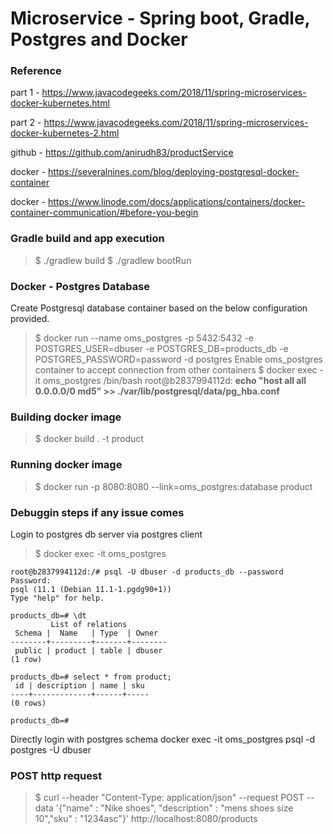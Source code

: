 # Microservice - Spring boot, Gradle, Postgres and Docker

### Reference
  part 1 - https://www.javacodegeeks.com/2018/11/spring-microservices-docker-kubernetes.html
  
  part 2 - https://www.javacodegeeks.com/2018/11/spring-microservices-docker-kubernetes-2.html

  github - https://github.com/anirudh83/productService
  
  docker - https://severalnines.com/blog/deploying-postgresql-docker-container
  
  docker - https://www.linode.com/docs/applications/containers/docker-container-communication/#before-you-begin

### Gradle build and app execution
  > $ ./gradlew build
  > $ ./gradlew bootRun

### Docker - Postgres Database
Create Postgresql database container based on the below configuration provided.
  > $ docker run --name oms_postgres -p 5432:5432 -e POSTGRES_USER=dbuser -e POSTGRES_DB=products_db -e POSTGRES_PASSWORD=password -d postgres
Enable oms_postgres container to accept connection from other containers
  > $ docker exec -it oms_postgres /bin/bash
  > root@b2837994112d: **echo "host all  all    0.0.0.0/0  md5" >> ./var/lib/postgresql/data/pg_hba.conf** 

### Building docker image
  > $ docker build . -t product

### Running docker image
  > $ docker run -p 8080:8080 --link=oms_postgres:database product

### Debuggin steps if any issue comes
Login to postgres db server via postgres client
  > $ docker exec -it oms_postgres
  
	root@b2837994112d:/# psql -U dbuser -d products_db --password
	Password:
	psql (11.1 (Debian 11.1-1.pgdg90+1))
	Type "help" for help.
	
	products_db=# \dt
	         List of relations
	 Schema |  Name   | Type  | Owner
	--------+---------+-------+--------
	 public | product | table | dbuser
	(1 row)
	
	products_db=# select * from product;
	 id | description | name | sku
	----+-------------+------+-----
	(0 rows)
	
	products_db=#

Directly login with postgres schema
	docker exec -it oms_postgres psql -d postgres -U dbuser

### POST http request
  > $ curl --header "Content-Type: application/json" --request POST --data '{"name" : "Nike shoes", "description" : "mens shoes size 10","sku" : "1234asc"}' http://localhost:8080/products
